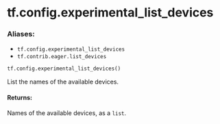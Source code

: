 <div itemscope itemtype="http://developers.google.com/ReferenceObject">
<meta itemprop="name" content="tf.config.experimental_list_devices" />
<meta itemprop="path" content="Stable" />
</div>

# tf.config.experimental_list_devices

### Aliases:

* `tf.config.experimental_list_devices`
* `tf.contrib.eager.list_devices`

``` python
tf.config.experimental_list_devices()
```

List the names of the available devices.

#### Returns:

Names of the available devices, as a `list`.